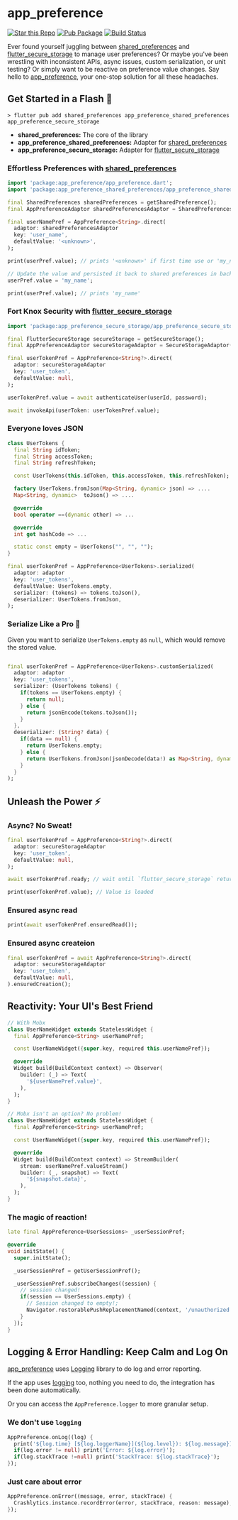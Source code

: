 # app_preference

[![Star this Repo](https://img.shields.io/github/stars/timnew/app_preference)](https://github.com/timnew/app_preference)
[![Pub Package](https://img.shields.io/pub/v/app_preference)](https://pub.dev/packages/app_preference)
[![Build Status](https://img.shields.io/github/actions/workflow/status/timnew/app_preference/test.yml)](https://github.com/timnew/app_preference/actions/workflows/test.yml)

Ever found yourself juggling between [shared_preferences] and [flutter_secure_storage] to manage user preferences? Or maybe you've been wrestling with inconsistent APIs, async issues, custom serialization, or unit testing? Or simply want to be reactive on preference value changes. Say hello to [app_preference], your one-stop solution for all these headaches.

## Get Started in a Flash 🚀

```
> flutter pub add shared_preferences app_preference_shared_preferences app_preference_secure_storage
```

- **shared_preferences:** The core of the library
- **app_preference_shared_preferences:** Adapter for [shared_preferences]
- **app_preference_secure_storage:** Adapter for [flutter_secure_storage]

### Effortless Preferences with [shared_preferences]

```dart
import 'package:app_preference/app_preference.dart';
import 'package:app_preference_shared_preferences/app_preference_shared_preferences.dart';

final SharedPreferences sharedPreferences = getSharedPreference();
final AppPreferenceAdaptor sharedPreferencesAdaptor = SharedPreferencesAdaptor(sharedPreferences);

final userNamePref = AppPreference<String>.direct(
  adaptor: sharedPreferencesAdaptor
  key: 'user_name',
  defaultValue: '<unknown>',
);

print(userPref.value); // prints '<unknown>' if first time use or 'my_name' for returned user.

// Update the value and persisted it back to shared preferences in background.
userPref.value = 'my_name';

print(userPref.value); // prints 'my_name'
```

### Fort Knox Security with [flutter_secure_storage]

```dart
import 'package:app_preference_secure_storage/app_preference_secure_storage.dart';

final FlutterSecureStorage secureStorage = getSecureStorage();
final AppPreferenceAdaptor secureStorageAdaptor = SecureStorageAdaptor(secureStorage)

final userTokenPref = AppPreference<String?>.direct(
  adaptor: secureStorageAdaptor
  key: 'user_token',
  defaultValue: null,
);

userTokenPref.value = await authenticateUser(userId, password);

await invokeApi(userToken: userTokenPref.value);
```

### Everyone loves JSON

```dart
class UserTokens {
  final String idToken;
  final String accessToken;
  final String refreshToken;

  const UserTokens(this.idToken, this.accessToken, this.refreshToken);

  factory UserTokens.fromJson(Map<String, dynamic> json) => ....
  Map<String, dynamic>  toJson() => ....

  @override
  bool operator ==(dynamic other) => ...

  @override
  int get hashCode => ...

  static const empty = UserTokens("", "", "");
}

final userTokenPref = AppPreference<UserTokens>.serialized(
  adaptor: adaptor
  key: 'user_tokens',
  defaultValue: UserTokens.empty,
  serializer: (tokens) => tokens.toJson(),
  deserializer: UserTokens.fromJson,
);
```

### Serialize Like a Pro 🎩

Given you want to serialize `UserTokens.empty` as `null`, which would remove the stored value.

```dart

final userTokenPref = AppPreference<UserTokens>.customSerialized(
  adaptor: adaptor
  key: 'user_tokens',
  serializer: (UserTokens tokens) {
    if(tokens == UserTokens.empty) {
      return null;
    } else {
      return jsonEncode(tokens.toJson());
    }
  },
  deserializer: (String? data) {
    if(data == null) {
      return UserTokens.empty;
    } else {
      return UserTokens.fromJson(jsonDecode(data!) as Map<String, dynamic>);
    }
  }
);

```

## Unleash the Power ⚡

### Async? No Sweat!

```dart
final userTokenPref = AppPreference<String?>.direct(
  adaptor: secureStorageAdaptor
  key: 'user_token',
  defaultValue: null,
);

await userTokenPref.ready; // wait until `flutter_secure_storage` returned the value.

print(userTokenPref.value); // Value is loaded
```

### Ensured async read

```dart
print(await userTokenPref.ensuredRead());
```

### Ensured async createion

```dart
final userTokenPref = await AppPreference<String?>.direct(
  adaptor: secureStorageAdaptor
  key: 'user_token',
  defaultValue: null,
).ensuredCreation();
```

## Reactivity: Your UI's Best Friend

```dart
// With Mobx
class UserNameWidget extends StatelessWidget {
  final AppPreference<String> userNamePref;

  const UserNameWidget({super.key, required this.userNamePref});

  @override
  Widget build(BuildContext context) => Observer(
    builder: (_) => Text(
      '${userNamePref.value}',
    ),
  );
}
```

```dart
// Mobx isn't an option? No problem!
class UserNameWidget extends StatelessWidget {
  final AppPreference<String> userNamePref;

  const UserNameWidget({super.key, required this.userNamePref});

  @override
  Widget build(BuildContext context) => StreamBuilder(
    stream: userNamePref.valueStream()
    builder: (_, snapshot) => Text(
      '${snapshot.data}',
    ),
  );
}
```

### The magic of reaction!

```dart
late final AppPreference<UserSessions> _userSessionPref;

@override
void initState() {
  super.initState();

  _userSessionPref = getUserSessionPref();

  _userSessionPref.subscribeChanges((session) {
    // session changed!
    if(session == UserSessions.empty) {
      // Session changed to empty!;
      Navigator.restorablePushReplacementNamed(context, '/unauthorized',);
    }
  });
}
```

## Logging & Error Handling: Keep Calm and Log On

[app_preference] uses [Logging] library to do log and error reporting.

If the app uses [logging] too, nothing you need to do, the integration has been done automatically.

Or you can access the `AppPreference.logger` to more granular setup.

### We don't use `logging`

```dart
AppPreference.onLog((log) {
  print('${log.time} [${log.loggerName}](${log.level}): ${log.message})');
  if(log.error != null) print('Error: ${log.error}');
  if(log.stackTrace !=null) print('StackTrace: ${log.stackTrace}');
});
```

### Just care about error

```dart
AppPreference.onError((message, error, stackTrace) {
  Crashlytics.instance.recordError(error, stackTrace, reason: message);
});
```

[app_preference]: https://pub.dev/packages/app_preference
[flutter_secure_storage]: https://pub.dev/packages/futter_secure_storage
[shared_preferences]: https://pub.dev/packages/shared_preferences
[logging]: https://pub.dev/packages/logging
[null object pattern]: https://en.wikipedia.org/wiki/Null_object_pattern
[mobx]: https://pub.dev/packages/mobx

